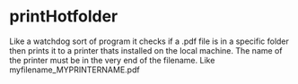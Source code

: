 # printHotfolder
Like a watchdog sort of program it checks if a .pdf file is in a specific folder then prints it to a printer thats installed on the local machine. The name of the printer must be in the very end of the filename. Like myfilename_MYPRINTERNAME.pdf 
